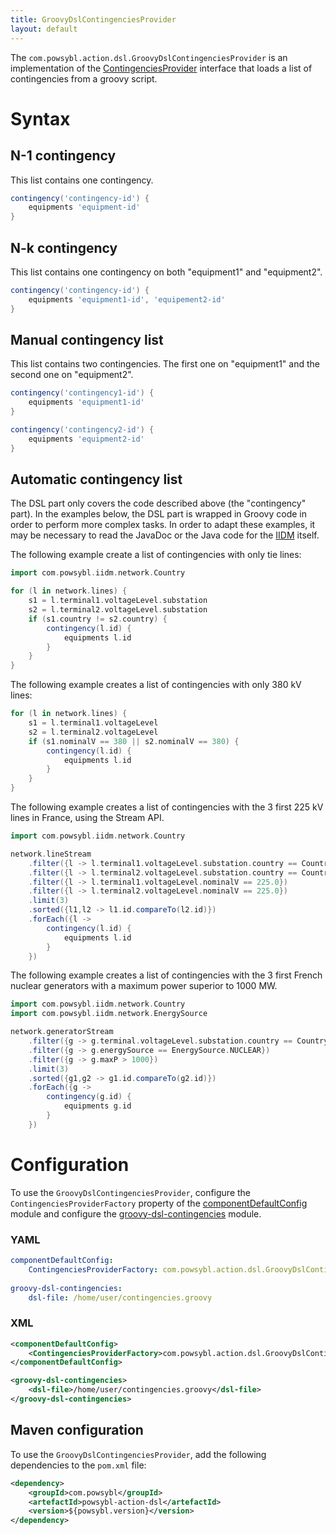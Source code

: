 ```yaml
---
title: GroovyDslContingenciesProvider
layout: default
---
```


The `com.powsybl.action.dsl.GroovyDslContingenciesProvider` is an implementation of the
[ContingenciesProvider](index.md#ContingenciesProvider) interface that loads a list of contingencies from a groovy script.

# Syntax

## N-1 contingency
This list contains one contingency.
```groovy
contingency('contingency-id') {
    equipments 'equipment-id'
}
```

## N-k contingency
This list contains one contingency on both "equipment1" and "equipment2".
```groovy
contingency('contingency-id') {
    equipments 'equipment1-id', 'equipement2-id'
}
```

## Manual contingency list
This list contains two contingencies. The first one on "equipment1" and the second one on "equipment2".

```groovy
contingency('contingency1-id') {
    equipments 'equipment1-id'
}

contingency('contingency2-id') {
    equipments 'equipment2-id'
}
```

## Automatic contingency list

The DSL part only covers the code described above (the "contingency" part). In the examples below, the DSL part is
wrapped in Groovy code in order to perform more complex tasks.  In order to adapt these examples, it may be necessary to
read the JavaDoc or the Java code for the [IIDM]() itself. 

The following example create a list of contingencies with only tie lines:
```groovy
import com.powsybl.iidm.network.Country

for (l in network.lines) {
    s1 = l.terminal1.voltageLevel.substation
    s2 = l.terminal2.voltageLevel.substation
    if (s1.country != s2.country) {
        contingency(l.id) {
            equipments l.id
        }
    }
}
```

The following example creates a list of contingencies with only 380 kV lines:
```groovy
for (l in network.lines) {
    s1 = l.terminal1.voltageLevel
    s2 = l.terminal2.voltageLevel
    if (s1.nominalV == 380 || s2.nominalV == 380) {
        contingency(l.id) {
            equipments l.id
        }
    }
}
```

The following example creates a list of contingencies with the 3 first 225 kV lines in France, using the Stream API.  
```groovy
import com.powsybl.iidm.network.Country

network.lineStream
    .filter({l -> l.terminal1.voltageLevel.substation.country == Country.FR})
    .filter({l -> l.terminal2.voltageLevel.substation.country == Country.FR})
    .filter({l -> l.terminal1.voltageLevel.nominalV == 225.0})
    .filter({l -> l.terminal2.voltageLevel.nominalV == 225.0})
    .limit(3)
    .sorted({l1,l2 -> l1.id.compareTo(l2.id)})
    .forEach({l ->
        contingency(l.id) {
            equipments l.id
        }
    })
```

The following example creates a list of contingencies with the 3 first French nuclear generators with a maximum power
superior to 1000 MW.
```groovy
import com.powsybl.iidm.network.Country
import com.powsybl.iidm.network.EnergySource

network.generatorStream
    .filter({g -> g.terminal.voltageLevel.substation.country == Country.FR})
    .filter({g -> g.energySource == EnergySource.NUCLEAR})
    .filter({g -> g.maxP > 1000})
    .limit(3)
    .sorted({g1,g2 -> g1.id.compareTo(g2.id)})
    .forEach({g ->
        contingency(g.id) {
            equipments g.id
        }
    })
```

# Configuration
To use the `GroovyDslContingenciesProvider`, configure the `ContingenciesProviderFactory` property of the
[componentDefaultConfig](../configuration/modules/componentDefaultConfig.md) module and configure the 
[groovy-dsl-contingencies](../configuration/modules/grrovy-dsl-contingencies.md) module.

### YAML
```yaml
componentDefaultConfig:
    ContingenciesProviderFactory: com.powsybl.action.dsl.GroovyDslContingenciesProviderFactory
    
groovy-dsl-contingencies:
    dsl-file: /home/user/contingencies.groovy
```

### XML
```xml
<componentDefaultConfig>
    <ContingenciesProviderFactory>com.powsybl.action.dsl.GroovyDslContingenciesProviderFactory</ContingenciesProviderFactory>
</componentDefaultConfig>

<groovy-dsl-contingencies>
    <dsl-file>/home/user/contingencies.groovy</dsl-file>
</groovy-dsl-contingencies>
```

## Maven configuration
To use the `GroovyDslContingenciesProvider`, add the following dependencies to the `pom.xml` file:
```xml
<dependency>
    <groupId>com.powsybl</groupId>
    <artefactId>powsybl-action-dsl</artefactId>
    <version>${powsybl.version}</version>
</dependency>
```

